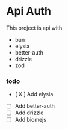 # Api Auth

This project is api with

- bun
- elysia
- better-auth
- drizzle
- zod

### todo

- [ X ] Add elysia
- [ ] Add better-auth
- [ ] Add drizzle
- [ ] Add biomejs
